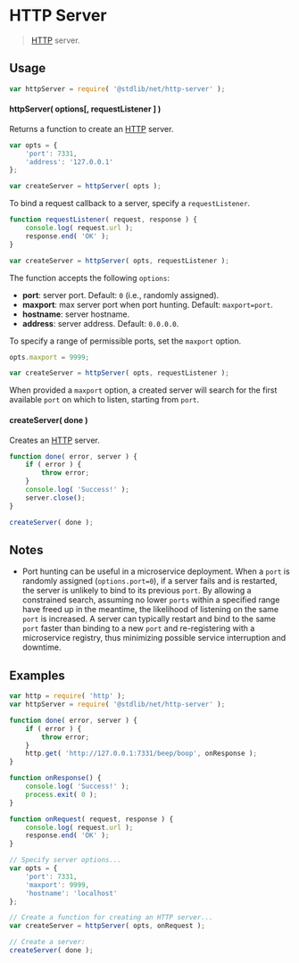 # HTTP Server

> [HTTP][http] server.


<!-- <usage> -->

## Usage

``` javascript
var httpServer = require( '@stdlib/net/http-server' );
```

#### httpServer( options\[, requestListener \] )

Returns a function to create an [HTTP][http] server.

``` javascript
var opts = {
    'port': 7331,
    'address': '127.0.0.1'
};

var createServer = httpServer( opts );
```

To bind a request callback to a server, specify a `requestListener`.

``` javascript
function requestListener( request, response ) {
    console.log( request.url );
    response.end( 'OK' );
}

var createServer = httpServer( opts, requestListener );
```

The function accepts the following `options`:

* __port__: server port. Default: `0` (i.e., randomly assigned).
* __maxport__: max server port when port hunting. Default: `maxport=port`.
* __hostname__: server hostname.
* __address__: server address. Default: `0.0.0.0`.

To specify a range of permissible ports, set the `maxport` option.

``` javascript
opts.maxport = 9999;

var createServer = httpServer( opts, requestListener );
```

When provided a `maxport` option, a created server will search for the first available `port` on which to listen, starting from `port`.


#### createServer( done )

Creates an [HTTP][http] server.

``` javascript
function done( error, server ) {
    if ( error ) {
        throw error;
    }
    console.log( 'Success!' );
    server.close();
}

createServer( done );
```

<!-- </usage> -->


<!-- <notes> -->

## Notes

* Port hunting can be useful in a microservice deployment. When a `port` is randomly assigned (`options.port=0`), if a server fails and is restarted, the server is unlikely to bind to its previous `port`. By allowing a constrained search, assuming no lower `ports` within a specified range have freed up in the meantime, the likelihood of listening on the same `port` is increased. A server can typically restart and bind to the same `port` faster than binding to a new `port` and re-registering with a microservice registry, thus minimizing possible service interruption and downtime. 

<!-- </notes> -->


<!-- <examples> -->

## Examples

``` javascript
var http = require( 'http' );
var httpServer = require( '@stdlib/net/http-server' );

function done( error, server ) {
    if ( error ) {
        throw error;
    }
    http.get( 'http://127.0.0.1:7331/beep/boop', onResponse );
}

function onResponse() {
    console.log( 'Success!' );
    process.exit( 0 );
}

function onRequest( request, response ) {
    console.log( request.url );
    response.end( 'OK' );
}

// Specify server options...
var opts = {
    'port': 7331,
    'maxport': 9999,
    'hostname': 'localhost'
};

// Create a function for creating an HTTP server...
var createServer = httpServer( opts, onRequest );

// Create a server:
createServer( done );
```

<!-- </examples> -->


<!-- <links> -->

[http]: https://nodejs.org/api/http.html

<!-- </links> -->
